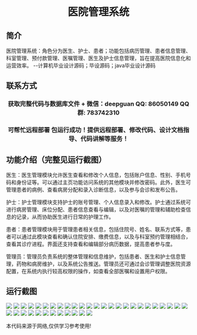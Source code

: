 <p><h1 align="center">医院管理系统</h1></p>

## 简介
医院管理系统：角色分为医生、护士、患者；功能包括病历管理、患者信息管理、科室管理、预付款管理、医嘱管理、医生及护士信息管理，旨在提高医院信息化和运营效率。    --计算机毕业设计源码；毕设源码；java毕业设计源码


## 联系方式
<p><h3 align="center">获取完整代码与数据库文件 + 微信：deepguan QQ: 86050149 QQ群: 783742310</h3></p>
<p><h3 align="center">可帮忙远程部署 包运行成功！提供远程部署、修改代码、设计文档指导、代码讲解等服务！</h3></p>

## 功能介绍（完整见运行截图）
医生：医生管理模块允许医生查看和修改个人信息，包括账户信息、性别、手机号码和身份证等。可以通过主页功能访问系统的其他模块并修改密码。此外，医生可管理患者的病例、查看病房分配和录入诊断信息，以及参与会诊和发布公告。

护士：护士管理模块支持护士的账号管理、个人信息录入和修改。护士通过系统可进行病房管理、床位分配、患者信息查看与编辑，以及对医嘱的管理和辅助检查信息的记录，从而协助医生进行日常的护理工作。

患者：患者管理模块用于管理患者相关信息，包括住院号、姓名、联系方式等，患者可以通过此模块查看和确认住院安排、缴费信息，以及与科室预约管理相结合，查看其诊疗进程。界面还支持查看和编辑部分病历数据，提高患者参与度。

管理员：管理员负责系统的整体管理和信息维护，包括患者、医生和护士信息管理，药物和病房维护，以及系统公告推送。管理员还可通过会诊管理调整医院资源配置，在系统内执行较高权限的操作，如查看全部医嘱和设置用户权限。


## 运行截图
![](https://bs-1329754181.cos.ap-shanghai.myqcloud.com/ssm/HospitalManagementSystem/img/001.jpg)
![](https://bs-1329754181.cos.ap-shanghai.myqcloud.com/ssm/HospitalManagementSystem/img/002.jpg)
![](https://bs-1329754181.cos.ap-shanghai.myqcloud.com/ssm/HospitalManagementSystem/img/003.jpg)
![](https://bs-1329754181.cos.ap-shanghai.myqcloud.com/ssm/HospitalManagementSystem/img/004.jpg)
![](https://bs-1329754181.cos.ap-shanghai.myqcloud.com/ssm/HospitalManagementSystem/img/005.jpg)
![](https://bs-1329754181.cos.ap-shanghai.myqcloud.com/ssm/HospitalManagementSystem/img/006.jpg)
![](https://bs-1329754181.cos.ap-shanghai.myqcloud.com/ssm/HospitalManagementSystem/img/007.jpg)
![](https://bs-1329754181.cos.ap-shanghai.myqcloud.com/ssm/HospitalManagementSystem/img/008.jpg)
![](https://bs-1329754181.cos.ap-shanghai.myqcloud.com/ssm/HospitalManagementSystem/img/009.jpg)
![](https://bs-1329754181.cos.ap-shanghai.myqcloud.com/ssm/HospitalManagementSystem/img/010.jpg)
![](https://bs-1329754181.cos.ap-shanghai.myqcloud.com/ssm/HospitalManagementSystem/img/011.jpg)
![](https://bs-1329754181.cos.ap-shanghai.myqcloud.com/ssm/HospitalManagementSystem/img/012.jpg)
![](https://bs-1329754181.cos.ap-shanghai.myqcloud.com/ssm/HospitalManagementSystem/img/013.jpg)
![](https://bs-1329754181.cos.ap-shanghai.myqcloud.com/ssm/HospitalManagementSystem/img/014.jpg)
![](https://bs-1329754181.cos.ap-shanghai.myqcloud.com/ssm/HospitalManagementSystem/img/015.jpg)
![](https://bs-1329754181.cos.ap-shanghai.myqcloud.com/ssm/HospitalManagementSystem/img/016.jpg)
![](https://bs-1329754181.cos.ap-shanghai.myqcloud.com/ssm/HospitalManagementSystem/img/017.jpg)
![](https://bs-1329754181.cos.ap-shanghai.myqcloud.com/ssm/HospitalManagementSystem/img/018.jpg)
![](https://bs-1329754181.cos.ap-shanghai.myqcloud.com/ssm/HospitalManagementSystem/img/019.jpg)
![](https://bs-1329754181.cos.ap-shanghai.myqcloud.com/ssm/HospitalManagementSystem/img/020.jpg)
![](https://bs-1329754181.cos.ap-shanghai.myqcloud.com/ssm/HospitalManagementSystem/img/021.jpg)
![](https://bs-1329754181.cos.ap-shanghai.myqcloud.com/ssm/HospitalManagementSystem/img/022.jpg)
![](https://bs-1329754181.cos.ap-shanghai.myqcloud.com/ssm/HospitalManagementSystem/img/023.jpg)
![](https://bs-1329754181.cos.ap-shanghai.myqcloud.com/ssm/HospitalManagementSystem/img/024.jpg)
![](https://bs-1329754181.cos.ap-shanghai.myqcloud.com/ssm/HospitalManagementSystem/img/025.jpg)
![](https://bs-1329754181.cos.ap-shanghai.myqcloud.com/ssm/HospitalManagementSystem/img/026.jpg)
![](https://bs-1329754181.cos.ap-shanghai.myqcloud.com/ssm/HospitalManagementSystem/img/027.jpg)
![](https://bs-1329754181.cos.ap-shanghai.myqcloud.com/ssm/HospitalManagementSystem/img/028.jpg)
![](https://bs-1329754181.cos.ap-shanghai.myqcloud.com/ssm/HospitalManagementSystem/img/029.jpg)
![](https://bs-1329754181.cos.ap-shanghai.myqcloud.com/ssm/HospitalManagementSystem/img/030.jpg)
![](https://bs-1329754181.cos.ap-shanghai.myqcloud.com/ssm/HospitalManagementSystem/img/031.jpg)
![](https://bs-1329754181.cos.ap-shanghai.myqcloud.com/ssm/HospitalManagementSystem/img/032.jpg)
![](https://bs-1329754181.cos.ap-shanghai.myqcloud.com/ssm/HospitalManagementSystem/img/033.jpg)
![](https://bs-1329754181.cos.ap-shanghai.myqcloud.com/ssm/HospitalManagementSystem/img/034.jpg)
![](https://bs-1329754181.cos.ap-shanghai.myqcloud.com/ssm/HospitalManagementSystem/img/035.jpg)
![](https://bs-1329754181.cos.ap-shanghai.myqcloud.com/ssm/HospitalManagementSystem/img/036.jpg)
![](https://bs-1329754181.cos.ap-shanghai.myqcloud.com/ssm/HospitalManagementSystem/img/037.jpg)

<p>本代码来源于网络,仅供学习参考使用!</p>
